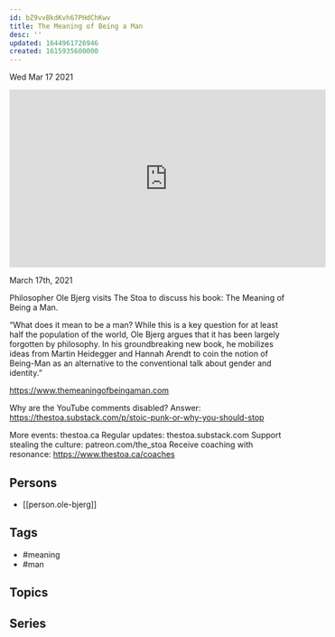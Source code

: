 ```yaml
---
id: bZ9vvBkdKvh67PHdChKwv
title: The Meaning of Being a Man
desc: ''
updated: 1644961726946
created: 1615935600000
---
```





Wed Mar 17 2021

<iframe width="560" height="315" src="https://www.youtube.com/embed/2xmKUHxYON0" title="The Meaning of Being a Man w/ Ole Bjerg" frameborder="0" allow="accelerometer; autoplay; clipboard-write; encrypted-media; gyroscope; picture-in-picture" allowfullscreen ></iframe>

March 17th, 2021

Philosopher Ole Bjerg visits The Stoa to discuss his book: The Meaning of Being a Man.

“What does it mean to be a man? While this is a key question for at least half the population of the world, Ole Bjerg argues that it has been largely forgotten by philosophy. In his groundbreaking new book, he mobilizes ideas from Martin Heidegger and Hannah Arendt to coin the notion of Being-Man as an alternative to the conventional talk about gender and identity.”

https://www.themeaningofbeingaman.com

Why are the YouTube comments disabled? Answer: https://thestoa.substack.com/p/stoic-punk-or-why-you-should-stop

More events: thestoa.ca
Regular updates: thestoa.substack.com
Support stealing the culture: patreon.com/the_stoa
Receive coaching with resonance: https://www.thestoa.ca/coaches

## Persons

- [[person.ole-bjerg]]

## Tags

- #meaning
- #man

## Topics



## Series



